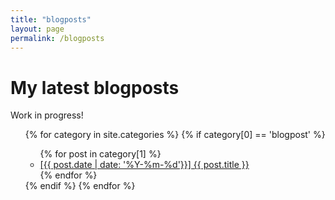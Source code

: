 ```yaml
---
title: "blogposts"
layout: page
permalink: /blogposts
---
```


# My latest blogposts

Work in progress!

<ul>
  {% for category in site.categories %}
    {% if category[0] == 'blogpost' %}
      <ul>
      {% for post in category[1] %}
        <li>
          <a href="{{ post.url | relative_url }}">[{{ post.date | date: '%Y-%m-%d'}}] {{ post.title }}</a>
        </li>
      {% endfor %}
      </ul>
    {% endif %}
  {% endfor %}
</ul>
